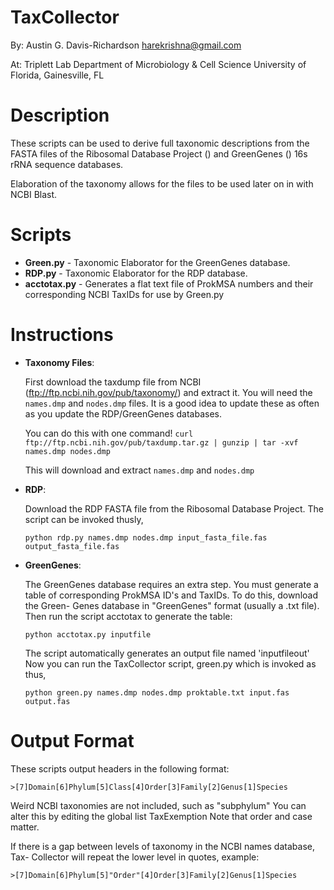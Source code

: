 # TaxCollector


By: Austin G. Davis-Richardson
    <harekrishna@gmail.com>

At: Triplett Lab
    Department of Microbiology & Cell Science
    University of Florida, Gainesville, FL


# Description
  
These scripts can be used to derive full taxonomic descriptions from the FASTA
files of the Ribosomal Database Project () and GreenGenes () 16s rRNA sequence
databases.

Elaboration of the taxonomy allows for the files to be used later on in 
with NCBI Blast.

# Scripts
  
 * __Green.py__ - Taxonomic Elaborator for the GreenGenes database.
 * __RDP.py__ - Taxonomic Elaborator for the RDP database.
 * __acctotax.py__ - Generates a flat text file of ProkMSA numbers and their corresponding
   NCBI TaxIDs for use by Green.py

    
# Instructions
  

* __Taxonomy Files__:

  First download the taxdump file from NCBI (ftp://ftp.ncbi.nih.gov/pub/taxonomy/)
  and extract it.  You will need the `names.dmp` and `nodes.dmp` files.  It is a good
  idea to update these as often as you update the RDP/GreenGenes databases.

  You can do this with one command!
  `curl ftp://ftp.ncbi.nih.gov/pub/taxdump.tar.gz | gunzip | tar -xvf names.dmp nodes.dmp`

	This will download and extract `names.dmp` and `nodes.dmp`

* __RDP__:

	Download the RDP FASTA file from the Ribosomal Database Project.
	The script can be invoked thusly,

	`python rdp.py names.dmp nodes.dmp input_fasta_file.fas output_fasta_file.fas`
        
* __GreenGenes__:
      
  The GreenGenes database requires an extra step.  You must generate a table
  of corresponding ProkMSA ID's and TaxIDs.  To do this, download the Green-
  Genes database in "GreenGenes" format (usually a .txt file).  Then run the
  script acctotax to generate the table:
          
  `python acctotax.py inputfile`
          
  The script automatically generates an output file named 'inputfileout'        
  Now you can run the TaxCollector script, green.py which is invoked as thus,
          
  `python green.py names.dmp nodes.dmp proktable.txt input.fas output.fas`
          
# Output Format
  
These scripts output headers in the following format:
    
    >[7]Domain[6]Phylum[5]Class[4]Order[3]Family[2]Genus[1]Species
    
Weird NCBI taxonomies are not included, such as "subphylum"
You can alter this by editing the global list TaxExemption
Note that order and case matter.
 
If there is a gap between levels of taxonomy in the NCBI names database, Tax-
Collector will repeat the lower level in quotes, example:
    
    >[7]Domain[6]Phylum[5]"Order"[4]Order[3]Family[2]Genus[1]Species
    
